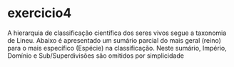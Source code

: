 # exercicio4
 A hierarquia de classificação científica dos seres vivos segue a taxonomia de Lineu. Abaixo é apresentado um sumário parcial do mais geral (reino) para o mais específico (Espécie) na classificação. Neste sumário, Império, Domínio e Sub/Superdivisões são omitidos por simplicidade
